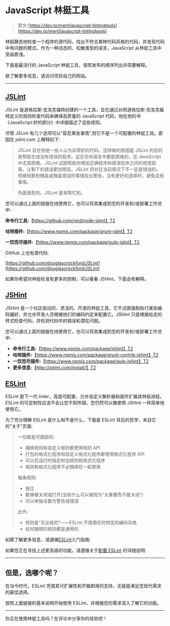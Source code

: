 # JavaScript 林挺工具

> 原文:[https://dev.to/mert/javascript-lintingtools](https://dev.to/mert/javascript-lintingtools)

林挺静态地检查一个程序的源代码，找出不符合某种代码风格的代码，并发现代码中有问题的模式。作为一种动态的、松散类型的语言，JavaScript 从林挺工具中受益匪浅。

下面是最流行的 JavaScript 林挺工具，按照发布的顺序列出并简要解释。

欲了解更多信息，请访问项目自己的网站。

* * *

## [](#jslint)[JSLint](http://www.jslint.com/)

JSLint 是道格拉斯·克洛克福特创建的一个工具，旨在通过对照道格拉斯·克洛克福特定义的规则检查代码来确保高质量的 JavaScript 代码，他在他的书《JavaScript:好的部分》中详细描述了这些规则。

尽管 JSLint 有几个选项可以“容忍某些事情”,但它不是一个可配置的林挺工具。原因在 jslint.com 上解释如下:

> JSLint 旨在拒绝一些人认为非常好的代码。这样做的原因是 JSLint 的目的是帮助生成没有错误的程序。这在任何语言中都是困难的，在 JavaScript 中尤其困难。JSLint 试图帮助你增加正确程序和错误程序之间的视觉距离，让剩下的错误更加明显。JSLint 将对在当前情况下不一定是错误的，但被观察到掩盖或掩盖错误的事情给出警告。当有更好的选择时，避免这些事情。
> 
> 外面很危险。JSLint 是来帮忙的。

您可以通过上面的链接在线使用它，也可以将其集成到您的开发和/或部署工作流中:

**命令行工具:**【https://github.com/reid/node-jslint】T2

**咕哝插件:**【https://www.npmjs.com/package/grunt-jslint】T2

**一饮而尽插件:**【https://www.npmjs.com/package/gulp-jslint】T2

GitHub 上也有源代码:

[https://github.com/douglascrockford/JSLint](https://github.com/douglascrockford/JSLint)

如果你希望对林挺标准有更多的控制，可以看看 JSHint，下面会有解释。

## [](#jshint)[JSHint](http://jshint.com)

JSHint 是一个社区驱动的、灵活的、开源的林挺工具，它不试图强制执行某些编码偏好，并允许开发人员根据他们的编码约定来配置它。JSHint 只是根据给定的样式检查代码，并检测代码中的错误和潜在问题。

您可以通过上面的链接在线使用它，也可以将其集成到您的开发和/或部署工作流中:

*   **命令行工具:**【https://www.npmjs.com/package/jshint】T2
*   **咕哝插件:**【https://www.npmjs.com/package/grunt-contrib-jshint】T2
*   **一饮而尽插件:**【https://www.npmjs.com/package/gulp-jshint】T2
*   **更多信息:**【http://jshint.com/install/】T2

## [](#eslint)[ESLint](https://eslint.org/)

ESLint 是下一代 linter，高度可配置，允许自定义解析器和插件扩展其林挺进程。ESLint 的可定制性应该不会让您不知所措，您仍然可以像使用 JSHint 一样简单地使用它。

为了充分理解 ESLint 是什么和不是什么，下面是 ESLint 背后的哲学，来自它的“关于”页面:

> 一切都是可插拔的:
> 
> *   捆绑规则和自定义规则都使用规则 API
> *   打包的格式化程序和自定义格式化程序都使用格式化程序 API
> *   可以在运行时指定附加规则和格式化程序
> *   规则和格式化程序不必捆绑在一起使用
> 
> 每条规则:
> 
> *   独立
> *   能够被关闭或打开(没有什么可以被视为“太重要而不能关闭”)
> *   可以单独设置为警告或错误
> 
> 此外:
> 
> *   规则是“无议程的”——ESLint 不提倡任何特定的编码风格
> *   任何捆绑的规则都是通用的

如需了解更多信息，请遵循[ESLint](https://eslint.org/docs/user-guide/getting-started)入门指南:

如果您正在寻找上述更高级的功能，请遵循关于[配置 ESLint](https://eslint.org/docs/user-guide/configuring) 的详细说明:

* * *

## [](#but-which-one-to-choose)但是，选哪个呢？

在当今时代，ESLint 凭借其可扩展性和开箱即用的支持，无疑是满足您现代需求的最佳选择。

按照上面链接的基本说明开始使用 ESLint，并根据您的需求深入了解它的功能。

* * *

你正在使用林挺工具吗？在评论中分享你的经验吧！